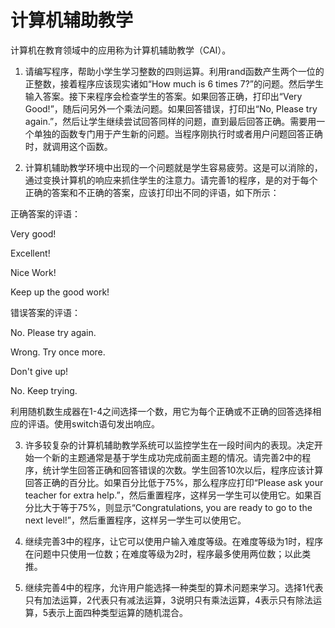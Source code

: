 # 计算机辅助教学
计算机在教育领域中的应用称为计算机辅助教学（CAI）。
1. 请编写程序，帮助小学生学习整数的四则运算。利用rand函数产生两个一位的正整数，接着程序应该现实诸如“How much is 6 times 7?”的问题。然后学生输入答案。接下来程序会检查学生的答案。如果回答正确，打印出“Very Good!”，随后问另外一个乘法问题。如果回答错误，打印出“No, Please try again.”，然后让学生继续尝试回答同样的问题，直到最后回答正确。需要用一个单独的函数专门用于产生新的问题。当程序刚执行时或者用户问题回答正确时，就调用这个函数。

2. 计算机辅助教学环境中出现的一个问题就是学生容易疲劳。这是可以消除的，通过变换计算机的响应来抓住学生的注意力。请完善1的程序，是的对于每个正确的答案和不正确的答案，应该打印出不同的评语，如下所示：

正确答案的评语：

Very good!

Excellent!

Nice Work!

Keep up the good work!

错误答案的评语：

No. Please try again.

Wrong. Try once more.

Don't give up!

No. Keep trying.

利用随机数生成器在1-4之间选择一个数，用它为每个正确或不正确的回答选择相应的评语。使用switch语句发出响应。

3. 许多较复杂的计算机辅助教学系统可以监控学生在一段时间内的表现。决定开始一个新的主题通常是基于学生成功完成前面主题的情况。请完善2中的程序，统计学生回答正确和回答错误的次数。学生回答10次以后，程序应该计算回答正确的百分比。如果百分比低于75%，那么程序应打印“Please ask your teacher for extra help.”，然后重置程序，这样另一学生可以使用它。如果百分比大于等于75%，则显示“Congratulations, you are ready to go to the next level!”，然后重置程序，这样另一学生可以使用它。

4. 继续完善3中的程序，让它可以使用户输入难度等级。在难度等级为1时，程序在问题中只使用一位数；在难度等级为2时，程序最多使用两位数；以此类推。

5. 继续完善4中的程序，允许用户能选择一种类型的算术问题来学习。选择1代表只有加法运算，2代表只有减法运算，3说明只有乘法运算，4表示只有除法运算，5表示上面四种类型运算的随机混合。
